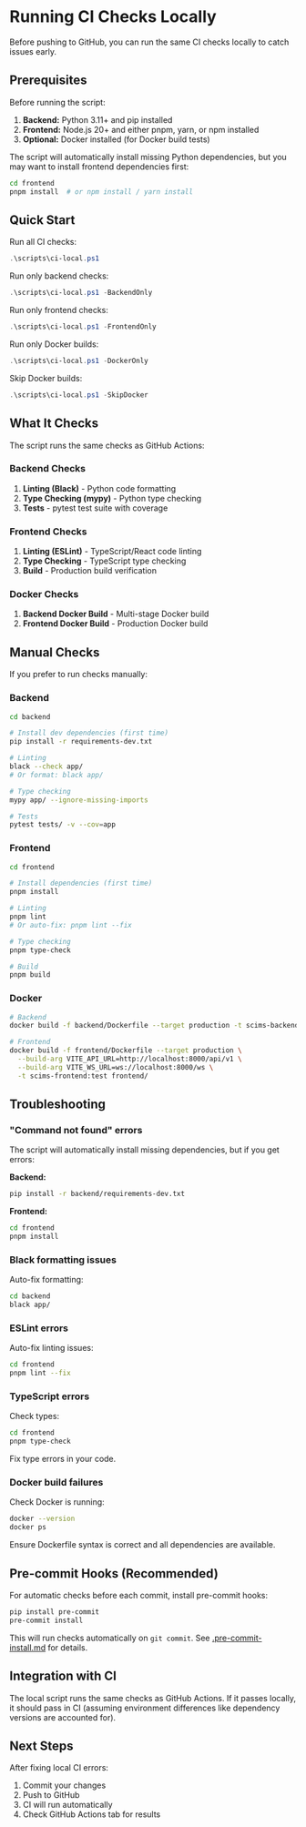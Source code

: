 # Running CI Checks Locally

Before pushing to GitHub, you can run the same CI checks locally to catch issues early.

## Prerequisites

Before running the script:
1. **Backend:** Python 3.11+ and pip installed
2. **Frontend:** Node.js 20+ and either pnpm, yarn, or npm installed
3. **Optional:** Docker installed (for Docker build tests)

The script will automatically install missing Python dependencies, but you may want to install frontend dependencies first:
```bash
cd frontend
pnpm install  # or npm install / yarn install
```

## Quick Start

Run all CI checks:
```powershell
.\scripts\ci-local.ps1
```

Run only backend checks:
```powershell
.\scripts\ci-local.ps1 -BackendOnly
```

Run only frontend checks:
```powershell
.\scripts\ci-local.ps1 -FrontendOnly
```

Run only Docker builds:
```powershell
.\scripts\ci-local.ps1 -DockerOnly
```

Skip Docker builds:
```powershell
.\scripts\ci-local.ps1 -SkipDocker
```

## What It Checks

The script runs the same checks as GitHub Actions:

### Backend Checks
1. **Linting (Black)** - Python code formatting
2. **Type Checking (mypy)** - Python type checking
3. **Tests** - pytest test suite with coverage

### Frontend Checks
1. **Linting (ESLint)** - TypeScript/React code linting
2. **Type Checking** - TypeScript type checking
3. **Build** - Production build verification

### Docker Checks
1. **Backend Docker Build** - Multi-stage Docker build
2. **Frontend Docker Build** - Production Docker build

## Manual Checks

If you prefer to run checks manually:

### Backend

```bash
cd backend

# Install dev dependencies (first time)
pip install -r requirements-dev.txt

# Linting
black --check app/
# Or format: black app/

# Type checking
mypy app/ --ignore-missing-imports

# Tests
pytest tests/ -v --cov=app
```

### Frontend

```bash
cd frontend

# Install dependencies (first time)
pnpm install

# Linting
pnpm lint
# Or auto-fix: pnpm lint --fix

# Type checking
pnpm type-check

# Build
pnpm build
```

### Docker

```bash
# Backend
docker build -f backend/Dockerfile --target production -t scims-backend:test backend/

# Frontend
docker build -f frontend/Dockerfile --target production \
  --build-arg VITE_API_URL=http://localhost:8000/api/v1 \
  --build-arg VITE_WS_URL=ws://localhost:8000/ws \
  -t scims-frontend:test frontend/
```

## Troubleshooting

### "Command not found" errors

The script will automatically install missing dependencies, but if you get errors:

**Backend:**
```bash
pip install -r backend/requirements-dev.txt
```

**Frontend:**
```bash
cd frontend
pnpm install
```

### Black formatting issues

Auto-fix formatting:
```bash
cd backend
black app/
```

### ESLint errors

Auto-fix linting issues:
```bash
cd frontend
pnpm lint --fix
```

### TypeScript errors

Check types:
```bash
cd frontend
pnpm type-check
```

Fix type errors in your code.

### Docker build failures

Check Docker is running:
```bash
docker --version
docker ps
```

Ensure Dockerfile syntax is correct and all dependencies are available.

## Pre-commit Hooks (Recommended)

For automatic checks before each commit, install pre-commit hooks:

```bash
pip install pre-commit
pre-commit install
```

This will run checks automatically on `git commit`. See [.pre-commit-install.md](../.pre-commit-install.md) for details.

## Integration with CI

The local script runs the same checks as GitHub Actions. If it passes locally, it should pass in CI (assuming environment differences like dependency versions are accounted for).

## Next Steps

After fixing local CI errors:
1. Commit your changes
2. Push to GitHub
3. CI will run automatically
4. Check GitHub Actions tab for results

